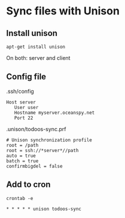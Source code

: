 # Sync files with Unison

## Install unison

```apt-get install unison```

On both: server and client

## Config file

.ssh/config
```
Host server
   User user
   Hostname myserver.oceanspy.net
   Port 22
```

.unison/todoos-sync.prf
```
# Unison synchronization profile
root = /path
root = ssh://*server*//path
auto = true
batch = true
confirmbigdel = false
```

## Add to cron

```crontab -e```

```* * * * * unison todoos-sync```
